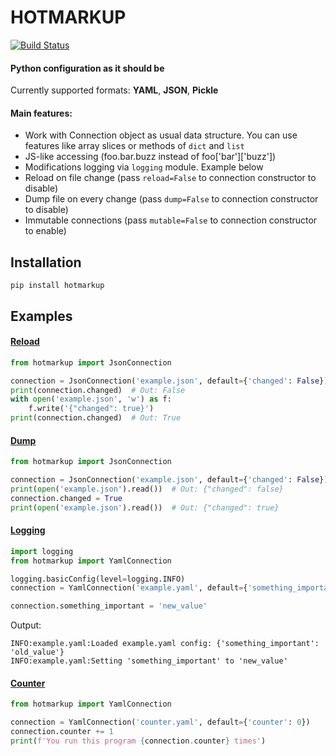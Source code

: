 # HOTMARKUP
[![Build Status](https://travis-ci.com/dvec/hotmarkup.svg?branch=master)](https://travis-ci.com/dvec/hotmarkup)
#### Python configuration as it should be

Currently supported formats: **YAML**, **JSON**, **Pickle**

#### Main features:
 - Work with Connection object as usual data structure. You can use features like array slices or methods of `dict` and `list`
 - JS-like accessing (foo.bar.buzz instead of foo['bar']['buzz'])
 - Modifications logging via `logging` module. Example below
 - Reload on file change (pass `reload=False` to connection constructor to disable)
 - Dump file on every change (pass `dump=False` to connection constructor to disable)
 - Immutable connections (pass `mutable=False` to connection constructor to enable)
## Installation
```shell script
pip install hotmarkup
```
## Examples
#### [Reload](https://github.com/dvec/hotmarkup/blob/master/examples/reload.py)
```python
from hotmarkup import JsonConnection

connection = JsonConnection('example.json', default={'changed': False})
print(connection.changed)  # Out: False
with open('example.json', 'w') as f:
    f.write('{"changed": true}')
print(connection.changed)  # Out: True
```
#### [Dump](https://github.com/dvec/hotmarkup/blob/master/examples/dump.py)
```python
from hotmarkup import JsonConnection

connection = JsonConnection('example.json', default={'changed': False})
print(open('example.json').read())  # Out: {"changed": false}
connection.changed = True
print(open('example.json').read())  # Out: {"changed": true}
```
#### [Logging](https://github.com/dvec/hotmarkup/blob/master/examples/log.py)
```python
import logging
from hotmarkup import YamlConnection

logging.basicConfig(level=logging.INFO)
connection = YamlConnection('example.yaml', default={'something_important': 'old_value'})

connection.something_important = 'new_value'
```
Output:
```
INFO:example.yaml:Loaded example.yaml config: {'something_important': 'old_value'}
INFO:example.yaml:Setting 'something_important' to 'new_value'
```
#### [Counter](https://github.com/dvec/hotmarkup/blob/master/examples/counter.py)
```python
from hotmarkup import YamlConnection

connection = YamlConnection('counter.yaml', default={'counter': 0})
connection.counter += 1
print(f'You run this program {connection.counter} times')
```

